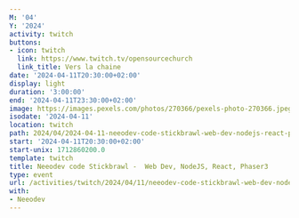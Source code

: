 ```yaml
---
M: '04'
Y: '2024'
activity: twitch
buttons:
- icon: twitch
  link: https://www.twitch.tv/opensourcechurch
  link_title: Vers la chaine
date: '2024-04-11T20:30:00+02:00'
display: light
duration: '3:00:00'
end: '2024-04-11T23:30:00+02:00'
image: https://images.pexels.com/photos/270366/pexels-photo-270366.jpeg
isodate: '2024-04-11'
location: twitch
path: 2024/04/2024-04-11-neeodev-code-stickbrawl-web-dev-nodejs-react-phaser3.md
start: '2024-04-11T20:30:00+02:00'
start-unix: 1712860200.0
template: twitch
title: Neeodev code Stickbrawl -  Web Dev, NodeJS, React, Phaser3
type: event
url: /activities/twitch/2024/04/11/neeodev-code-stickbrawl-web-dev-nodejs-react-phaser3
with:
- Neeodev
---
```

